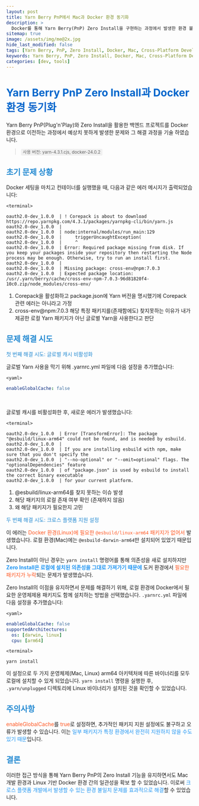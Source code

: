 ```yaml
---
layout: post
title: Yarn Berry PnP에서 Mac과 Docker 환경 동기화
description: >
  Docker를 통해 Yarn Berry(PnP) Zero Install을 구현하는 과정에서 발생한 환경 불일치 문제 해결 방법
sitemap: true
image: /assets/img/me@2x.jpg
hide_last_modified: false
tags: [Yarn Berry, PnP, Zero Install, Docker, Mac, Cross-Platform Development]
keywords: Yarn Berry, PnP, Zero Install, Docker, Mac, Cross-Platform Development
categories: [dev, tools]
---
```


# <span style="color: #0066cc;">Yarn Berry PnP Zero Install과 Docker 환경 동기화</span>

Yarn Berry PnP(Plug'n'Play)와 Zero Install을 활용한 백엔드 프로젝트를 Docker 환경으로 이전하는 과정에서 예상치 못하게 발생한 문제와 그 해결 과정을 기술 하였습니다.

> <small style="background-color: #f0f0f0; padding: 2px 5px; border-radius: 3px;">사용 버전: yarn-4.3.1.cjs, docker-24.0.2</small>

## <span style="color: #268BD2;">초기 문제 상황</span>

Docker 세팅을 마치고 컨테이너를 실행했을 때, 다음과 같은 에러 메시지가 출력되었습니다:

`<terminal>`
```terminal
oauth2.0-dev_1.0.0  | ! Corepack is about to download https://repo.yarnpkg.com/4.3.1/packages/yarnpkg-cli/bin/yarn.js
oauth2.0-dev_1.0.0  | 
oauth2.0-dev_1.0.0  | node:internal/modules/run_main:129
oauth2.0-dev_1.0.0  |     triggerUncaughtException(
oauth2.0-dev_1.0.0  |     ^
oauth2.0-dev_1.0.0  | Error: Required package missing from disk. If you keep your packages inside your repository then restarting the Node process may be enough. Otherwise, try to run an install first.
oauth2.0-dev_1.0.0  | 
oauth2.0-dev_1.0.0  | Missing package: cross-env@npm:7.0.3
oauth2.0-dev_1.0.0  | Expected package location: /usr/.yarn/berry/cache/cross-env-npm-7.0.3-96d81820f4-10c0.zip/node_modules/cross-env/
```

1. Corepack을 활성화하고 package.json에 Yarn 버전을 명시했기에 Corepack 관련 에러는 아니라고 가정
2. cross-env@npm:7.0.3 해당 특정 패키지를(존재함에도) 찾지못하는 이유가 내가 제공한 로컬 Yarn 패키지가 아닌 글로벌 Yarn을 사용한다고 판단

## <span style="color: #268BD2;">문제 해결 시도</span>


<span style="color: #268BD2;">첫 번째 해결 시도: 글로벌 캐시 비활성화</span>

글로벌 Yarn 사용을 막기 위해 .yarnrc.yml 파일에 다음 설정을 추가했습니다:

`<yaml>`
```yaml
enableGlobalCache: false
```

<br>


글로벌 캐시를 비활성화한 후, 새로운 에러가 발생했습니다:

`<terminal>`
```terminal
oauth2.0-dev_1.0.0  | Error [TransformError]: The package "@esbuild/linux-arm64" could not be found, and is needed by esbuild.
oauth2.0-dev_1.0.0  | 
oauth2.0-dev_1.0.0  | If you are installing esbuild with npm, make sure that you don't specify the
oauth2.0-dev_1.0.0  | "--no-optional" or "--omit=optional" flags. The "optionalDependencies" feature
oauth2.0-dev_1.0.0  | of "package.json" is used by esbuild to install the correct binary executable
oauth2.0-dev_1.0.0  | for your current platform.
```

1. @esbuild/linux-arm64를 찾지 못하는 이슈 발생
2. 해당 패키지의 로컬 존재 여부 확인 (존재하지 않음)
3. 왜 해당 패키지가 필요한지 고민

<span style="color: #268BD2;">두 번째 해결 시도: 크로스 플랫폼 지원 설정</span>

이 에러는 <span style="color: #FF5722;">Docker 환경(Linux)에 필요한 `@esbuild/linux-arm64` 패키지가 없어서</span> 발생했습니다. 로컬 환경(Mac)에는 `@esbuild-darwin-arm64`만 설치되어 있었기 때문입니다. 

Zero Install이 아닌 경우는 `yarn install` 명령어를 통해 의존성을 새로 설치하지만 <span style="color: #2196F3; font-weight: bold;">Zero Install은 로컬에 설치된 의존성을 그대로 가져가기 때문에</span> 도커 환경에서 <span style="color: #FF5722;">필요한 패키지가 누락</span>되는 문제가 발생했습니다.

Zero Install의 이점을 유지하면서 문제를 해결하기 위해, 로컬 환경에 Docker에서 필요한 운영체제용 패키지도 함께 설치하는 방법을 선택했습니다. `.yarnrc.yml` 파일에 다음 설정을 추가했습니다:

`<yaml>`
```yaml
enableGlobalCache: false
supportedArchitectures:
  os: [darwin, linux]
  cpu: [arm64]
```

`<terminal>`
```terminal
yarn install
```

이 설정으로 두 가지 운영체제(Mac, Linux) arm64 아키텍처에 따른 바이너리를 모두 로컬에 설치할 수 있게 되었습니다. `yarn install` 명령을 실행한 후, `.yarn/unplugged` 디렉토리에 Linux 바이너리가 설치된 것을 확인할 수 있었습니다.

## <span style="color: #268BD2;">주의사항</span>

<span style="color: #FF5722;">enableGlobalCache</span>를 <span style="color: #FF5722;">true</span>로 설정</span>하면, 추가적인 패키지 지원 설정에도 불구하고 오류가 발생할 수 있습니다. 이는 <span style="color: #2196F3;">일부 패키지가 특정 환경에서 완전히 지원하지 않을 수도  있기 때문</span>입니다.

## <span style="color: #268BD2;">결론</span>

이러한 접근 방식을 통해 Yarn Berry PnP의 Zero Install 기능을 유지하면서도 Mac 개발 환경과 Linux 기반 Docker 환경 간의 일관성을 확보 할 수 있었습니다. 이로써 <span style="color: #2196F3;">크로스 플랫폼 개발에서 발생할 수 있는 환경 불일치 문제를 효과적으로 해결</span>할 수 있었습니다.



